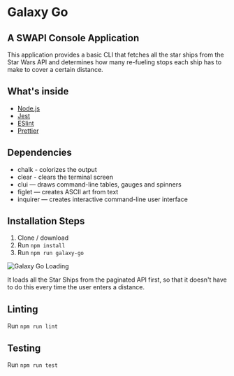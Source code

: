 # Galaxy Go

## A SWAPI Console Application

This application provides a basic CLI that fetches all the star ships from the Star Wars API and determines how many re-fueling stops each ship has to make to cover a certain distance.

## What's inside

* [Node.js](http://nodejs.org/)
* [Jest](https://facebook.github.io/jest/)
* [ESlint](https://eslint.org/)
* [Prettier](https://prettier.io/)

## Dependencies

* chalk - colorizes the output
* clear - clears the terminal screen
* clui — draws command-line tables, gauges and spinners
* figlet — creates ASCII art from text
* inquirer — creates interactive command-line user interface

## Installation Steps

1.  Clone / download
2.  Run `npm install`
3.  Run `npm run galaxy-go`

![Galaxy Go Loading](http://res.cloudinary.com/tinavanschelt/image/upload/v1523424502/galaxy-go-example.png)

It loads all the Star Ships from the paginated API first, so that it doesn't have to do this every time the user enters a distance.

## Linting

Run `npm run lint`

## Testing

Run `npm run test`
